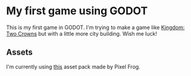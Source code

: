 # My first game using GODOT

This is my first game in GODOT. I'm trying to make a game like 
[Kingdom: Two Crowns](https://store.steampowered.com/app/701160/Kingdom_Two_Crowns/) but with a little more city building.
Wish me luck!

## Assets
I'm currently using [this](https://pixelfrog-assets.itch.io/tiny-swords) asset pack made by Pixel Frog.